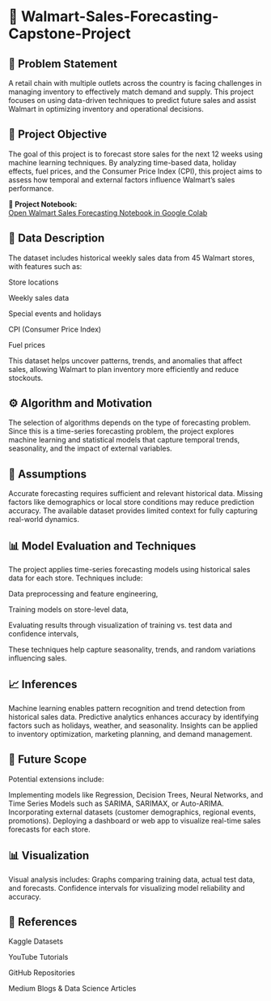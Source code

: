 # 🏪 Walmart-Sales-Forecasting-Capstone-Project

## 📌 Problem Statement

A retail chain with multiple outlets across the country is facing challenges in managing inventory to effectively match demand and supply.
This project focuses on using data-driven techniques to predict future sales and assist Walmart in optimizing inventory and operational decisions.

## 🎯 Project Objective

The goal of this project is to forecast store sales for the next 12 weeks using machine learning techniques.
By analyzing time-based data, holiday effects, fuel prices, and the Consumer Price Index (CPI), this project aims to assess how temporal and external factors influence Walmart’s sales performance.

**📂 Project Notebook:**  
[Open Walmart Sales Forecasting Notebook in Google Colab](https://colab.research.google.com/drive/194SeuMteUuMshYctXeTeK343iyVYN28g?usp=sharing)

## 🧾 Data Description

The dataset includes historical weekly sales data from 45 Walmart stores, with features such as:

Store locations

Weekly sales data

Special events and holidays

CPI (Consumer Price Index)

Fuel prices

This dataset helps uncover patterns, trends, and anomalies that affect sales, allowing Walmart to plan inventory more efficiently and reduce stockouts.

## ⚙️ Algorithm and Motivation

The selection of algorithms depends on the type of forecasting problem.
Since this is a time-series forecasting problem, the project explores machine learning and statistical models that capture temporal trends, seasonality, and the impact of external variables.

## 🧠 Assumptions

Accurate forecasting requires sufficient and relevant historical data.
Missing factors like demographics or local store conditions may reduce prediction accuracy.
The available dataset provides limited context for fully capturing real-world dynamics.

## 📊 Model Evaluation and Techniques

The project applies time-series forecasting models using historical sales data for each store.
Techniques include:

Data preprocessing and feature engineering,

Training models on store-level data,

Evaluating results through visualization of training vs. test data and confidence intervals,

These techniques help capture seasonality, trends, and random variations influencing sales.

## 📈 Inferences

Machine learning enables pattern recognition and trend detection from historical sales data.
Predictive analytics enhances accuracy by identifying factors such as holidays, weather, and seasonality.
Insights can be applied to inventory optimization, marketing planning, and demand management.

## 🚀 Future Scope

Potential extensions include:

Implementing models like Regression, Decision Trees, Neural Networks, and Time Series Models such as SARIMA, SARIMAX, or Auto-ARIMA.
Incorporating external datasets (customer demographics, regional events, promotions).
Deploying a dashboard or web app to visualize real-time sales forecasts for each store.

## 📊 Visualization

Visual analysis includes:
Graphs comparing training data, actual test data, and forecasts. Confidence intervals for visualizing model reliability and accuracy.

## 🧾 References

Kaggle Datasets

YouTube Tutorials

GitHub Repositories

Medium Blogs & Data Science Articles


